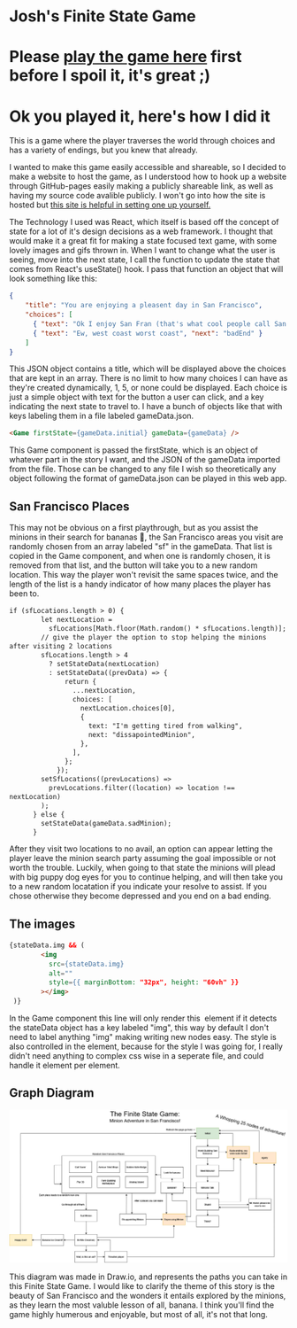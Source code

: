 # Josh's Finite State Game
# Please [play the game here](https://legoguy32109.github.io/FiniteStateGame/) first before I spoil it, it's great ;)
# Ok you played it, here's how I did it
This is a game where the player traverses the world through choices and has a variety of endings, but you knew that already.

I wanted to make this game easily accessible and shareable, so I decided to make a website to host the game, as I understood how to hook up a website through GitHub-pages easily making a publicly shareable link, as well as having my source code avalible publicly. I won't go into how the site is hosted but [this site is helpful in setting one up yourself.](https://github.com/gitname/react-gh-pages) 

The Technology I used was React, which itself is based off the concept of state for a lot of it's design decisions as a web framework. I thought that would make it a great fit for making a state focused text game, with some lovely images and gifs thrown in. When I want to change what the user is seeing, move into the next state, I call the function to update the state that comes from React's useState() hook. I pass that function an object that will look something like this:
```JSON
{
    "title": "You are enjoying a pleasent day in San Francisco",
    "choices": [
      { "text": "Ok I enjoy San Fran (that's what cool people call San Francsico)", "next": "minion" },
      { "text": "Ew, west coast worst coast", "next": "badEnd" }
    ]
}
```
This JSON object contains a title, which will be displayed above the choices that are kept in an array. There is no limit to how many choices I can have as they're created dynamically, 1, 5, or none could be displayed. Each choice is just a simple object with text for the button a user can click, and a key indicating the next state to travel to. I have a bunch of objects like that with keys labeling them in a file labeled gameData.json. 
```HTML 
<Game firstState={gameData.initial} gameData={gameData} />
```
This Game component is passed the firstState, which is an object of whatever part in the story I want, and the JSON of the gameData imported from the file. Those can be changed to any file I wish so theoretically any object following the format of gameData.json can be played in this web app. 

## San Francisco Places
This may not be obvious on a first playthrough, but as you assist the minions in their search for bananas 🍌, the San Francisco areas you visit are randomly chosen from an array labeled "sf" in the gameData. That list is copied in the Game component, and when one is randomly chosen, it is removed from that list, and the button will take you to a new random location. This way the player won't revisit the same spaces twice, and the length of the list is a handy indicator of how many places the player has been to. 
```JS
if (sfLocations.length > 0) {
        let nextLocation =
          sfLocations[Math.floor(Math.random() * sfLocations.length)];
        // give the player the option to stop helping the minions after visiting 2 locations
        sfLocations.length > 4
          ? setStateData(nextLocation)
          : setStateData((prevData) => {
              return {
                ...nextLocation,
                choices: [
                  nextLocation.choices[0],
                  {
                    text: "I'm getting tired from walking",
                    next: "dissapointedMinion",
                  },
                ],
              };
            });
        setSfLocations((prevLocations) =>
          prevLocations.filter((location) => location !== nextLocation)
        );
      } else {
        setStateData(gameData.sadMinion);
      }
```
After they visit two locations to no avail, an option can appear letting the player leave the minion search party assuming the goal impossible or not worth the trouble. Luckily, when going to that state the minions will plead with big puppy dog eyes for you to continue helping, and will then take you to a new random locatation if you indicate your resolve to assist. If you chose otherwise they become depressed and you end on a bad ending.

## The images
```HTML
{stateData.img && (
        <img
          src={stateData.img}
          alt=""
          style={{ marginBottom: "32px", height: "60vh" }}
        ></img>
 )}
```
In the Game component this line will only render this <img> element if it detects the stateData object has a key labeled "img", this way by default I don't need to label anything "img" making writing new nodes easy. The style is also controlled in the element, because for the style I was going for, I really didn't need anything to complex css wise in a seperate file, and could handle it element per element. 

## Graph Diagram
![Picture of Diagram with 25 nodes](/refImages/MinionGame.jpg)

This diagram was made in Draw.io, and represents the paths you can take in this Finite State Game. I would like to clarify the theme of this story is the beauty of San Francisco and the wonders it entails explored by the minions, as they learn the most valuble lesson of all, banana. I think you'll find the game highly humerous and enjoyable, but most of all, it's not that long. 
